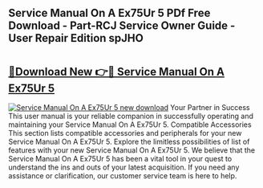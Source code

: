 ## Service Manual On A Ex75Ur 5 PDf Free Download - Part-RCJ Service Owner Guide - User Repair Edition spJHO

# <h2><a href="http://bc77648.oget.top/?id=Service+Manual+On+A+Ex75Ur+5">🔗Download New 👉🔴 Service Manual On A Ex75Ur 5</a></h2>

[![Service Manual On A Ex75Ur 5 new download](https://i.imgur.com/5g1atiW.png)](http://bc77648.oget.top/?id=Service+Manual+On+A+Ex75Ur+5)
Your Partner in Success This user manual is your reliable companion in successfully operating and maintaining your Service Manual On A Ex75Ur 5. Compatible Accessories This section lists compatible accessories and peripherals for your new Service Manual On A Ex75Ur 5. Explore the limitless possibilities of list of features with your new Service Manual On A Ex75Ur 5. We believe that the Service Manual On A Ex75Ur 5 has been a vital tool in your quest to understand the ins and outs of your latest acquisition. If you need any assistance or clarification, our customer service team is here to help.
